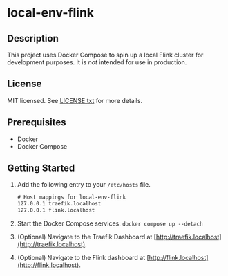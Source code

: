 # local-env-flink

## Description

This project uses Docker Compose to spin up a local Flink cluster for development purposes. It is *not* intended
for use in production.

## License

MIT licensed. See [LICENSE.txt](./LICENSE.txt) for more details.

## Prerequisites

- Docker
- Docker Compose

## Getting Started

1. Add the following entry to your `/etc/hosts` file.

    ```hosts.txt
    # Host mappings for local-env-flink
    127.0.0.1 traefik.localhost
    127.0.0.1 flink.localhost
    ```

2. Start the Docker Compose services: `docker compose up --detach`

3. (Optional) Navigate to the Traefik Dashboard at [http://traefik.localhost](http://traefik.localhost).

4. (Optional) Navigate to the Flink dashboard at [http://flink.localhost](http://flink.localhost).
